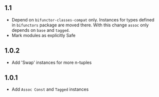 ## 1.1

- Depend on `bifunctor-classes-compat` only.
  Instances for types defined in `bifunctors` package are moved there.
  With this change `assoc` only depends on `base` and `tagged`.
- Mark modules as explicitly Safe

## 1.0.2

- Add 'Swap' instances for more n-tuples

## 1.0.1

- Add `Assoc Const` and `Tagged` instances
